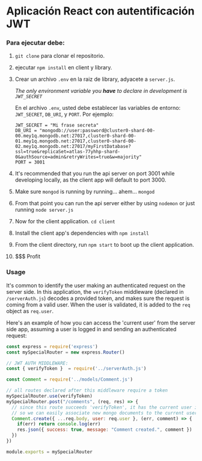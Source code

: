 # Aplicación React con autentificación JWT

### Para ejecutar debe:

1. `git clone` para clonar el repositorio.

2. ejecutar `npm install` en client y library.

3. Crear un archivo `.env` en la raiz de library, adyacete a `server.js`.

   *The only environment variable you **have** to declare in development is `JWT_SECRET`*

   En el archivo `.env`, usted debe establecer las variables de entorno: `JWT_SECRET`, `DB_URI`, y `PORT`. Por ejemplo:

   ```
   JWT_SECRET = "Mi frase secreta"
   DB_URI = "mongodb://user:password@cluster0-shard-00-00.mey1q.mongodb.net:27017,cluster0-shard-00-01.mey1q.mongodb.net:27017,cluster0-shard-00-02.mey1q.mongodb.net:27017/myFirstDatabase?ssl=true&replicaSet=atlas-77yhhp-shard-0&authSource=admin&retryWrites=true&w=majority"
   PORT = 3001
   ```



4. It's recommended that you run the api server on port 3001 while developing locally, as the client app will default to port 3000.
5. Make sure `mongod` is running by running… ahem… `mongod`
6. From that point you can run the api server either by using `nodemon` or just running `node server.js`
7. Now for the client application. `cd client`
8. Install the client app's dependencies with `npm install`
9. From the client directory, run `npm start` to boot up the client application.
10. $$$ Profit

### Usage

It's common to identify the user making an authenticated request on the server side. In this application, the `verifyToken` middleware (declared in `/serverAuth.js`) decodes a provided token, and makes sure the request is coming from a valid user. When the user is validated, it is added to the `req` object as `req.user`. 

Here's an example of how you can access the 'current user' from the server side app, assuming a user is logged in and sending an authenticated request:

```javascript
const express = require('express')
const mySpecialRouter = new express.Router()

// JWT AUTH MIDDLEWARE:
const { verifyToken }  = require('../serverAuth.js')

const Comment = require('../models/Comment.js')

// all routes declared after this middleware require a token
mySpecialRouter.use(verifyToken)
mySpecialRouter.post("/comments", (req, res) => {
  // since this route succeeds 'verifyToken', it has the current user in req.user
  // so we can easily associate new mongo documents to the current user:
  Comment.create({ ...req.body, user: req.user }, (err, comment) => {
    if(err) return console.log(err)
    res.json({ success: true, message: "Comment created.", comment })
  })
})

module.exports = mySpecialRouter
```
